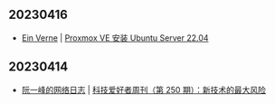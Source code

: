## 20230416
- [Ein Verne](https://einverne.github.io/) | [Proxmox VE 安装 Ubuntu Server 22.04](https://einverne.github.io/post/2023/04/proxmox-install-ubuntu-server-22-04.html)

## 20230414
- [阮一峰的网络日志](https://www.ruanyifeng.com/blog/) | [科技爱好者周刊（第 250 期）：新技术的最大风险](http://www.ruanyifeng.com/blog/2023/04/weekly-issue-250.html)

